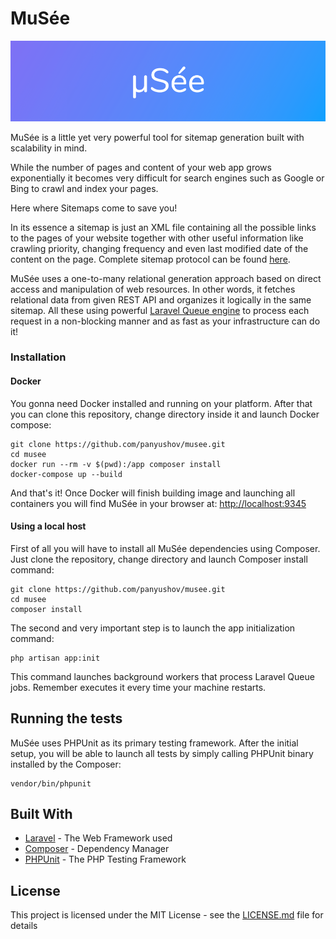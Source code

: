 # MuSée

![Musée](https://github.com/panyushov/musee/blob/master/media/musee-hero.png "Musée")

MuSée is a little yet very powerful tool for sitemap generation built with scalability in mind. 

While the number of pages and content of your web app grows exponentially it becomes very difficult for search engines such as Google or Bing to crawl and index your pages.
  
Here where Sitemaps come to save you!
  
In its essence a sitemap is just an XML file containing all the possible links to the pages of your website together with other useful information like crawling priority, changing frequency and even last modified date of the content on the page. Complete sitemap protocol can be found [here](https://www.sitemaps.org/protocol.html).

MuSée uses a one-to-many relational generation approach based on direct access and manipulation of web resources. In other words, it fetches relational data from given REST API and organizes it logically in the same sitemap. All these using powerful [Laravel Queue engine](https://laravel.com/docs/queues) to process each request in a non-blocking manner and as fast as your infrastructure can do it!


### Installation

#### Docker

You gonna need Docker installed and running on your platform. After that you can clone this repository, change directory inside it and launch Docker compose:

```
git clone https://github.com/panyushov/musee.git
cd musee
docker run --rm -v $(pwd):/app composer install
docker-compose up --build
```
And that's it!
Once Docker will finish building image and launching all containers you will find MuSée in your browser at: [http://localhost:9345](http://localhost:9345)

#### Using a local host

First of all you will have to install all MuSée dependencies using Composer.
Just clone the repository, change directory and launch Composer install command:

```
git clone https://github.com/panyushov/musee.git
cd musee
composer install
```

The second and very important step is to launch the app initialization command:

```
php artisan app:init
```

This command launches background workers that process Laravel Queue jobs. Remember executes it every time your machine restarts.

## Running the tests

MuSée uses PHPUnit as its primary testing framework.
After the initial setup, you will be able to launch all tests by simply calling PHPUnit binary installed by the Composer:

```
vendor/bin/phpunit
```

## Built With

* [Laravel](https://laravel.com/docs) - The Web Framework used
* [Composer](https://getcomposer.org/doc/) - Dependency Manager
* [PHPUnit](https://phpunit.de/documentation.html) - The PHP Testing Framework

## License

This project is licensed under the MIT License - see the [LICENSE.md](LICENSE.md) file for details
